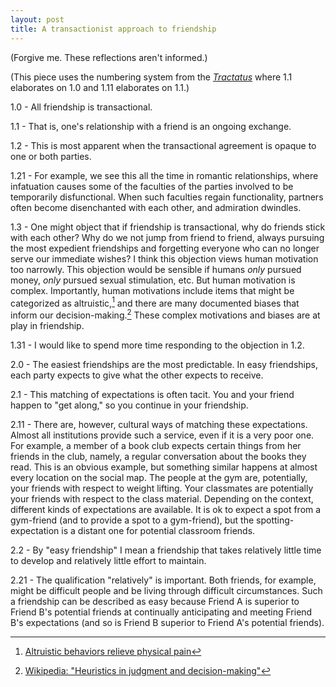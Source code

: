 ```yaml
---
layout: post
title: A transactionist approach to friendship
---
```


(Forgive me. These reflections aren't informed.)

(This piece uses the numbering system from the [_Tractatus_](https://en.wikipedia.org/wiki/Tractatus_Logico-Philosophicus) where 1.1 elaborates on 1.0 and 1.11 elaborates on 1.1.)

1.0 - All friendship is transactional.

1.1 - That is, one's relationship with a friend is an ongoing exchange.

1.2 - This is most apparent when the transactional agreement is opaque to one or both parties. 

1.21 - For example, we see this all the time in romantic relationships, where infatuation causes some of the faculties of the parties involved to be temporarily disfunctional. When such faculties regain functionality, partners often become disenchanted with each other, and admiration dwindles.

1.3 - One might object that if friendship is transactional, why do friends stick with each other? Why do we not jump from friend to friend, always pursuing the most expedient friendships and forgetting everyone who can no longer serve our immediate wishes? I think this objection views human motivation too narrowly. This objection would be sensible if humans _only_ pursued money, _only_ pursued sexual stimulation, etc. But human motivation is complex. Importantly, human motivations include items that might be categorized as altruistic,[^1] and there are many documented biases that inform our decision-making.[^2] These complex motivations and biases are at play in friendship.

1.31 - I would like to spend more time responding to the objection in 1.2.

2.0 - The easiest friendships are the most predictable. In easy friendships, each party expects to give what the other expects to receive.

2.1 - This matching of expectations is often tacit. You and your friend happen to "get along," so you continue in your friendship. 

2.11 - There are, however, cultural ways of matching these expectations. Almost all institutions provide such a service, even if it is a very poor one. For example, a member of a book club expects certain things from her friends in the club, namely, a regular conversation about the books they read. This is an obvious example, but something similar happens at almost every location on the social map. The people at the gym are, potentially, your friends with respect to weight lifting. Your classmates are potentially your friends with respect to the class material. Depending on the context, different kinds of expectations are available. It is ok to expect a spot from a gym-friend (and to provide a spot to a gym-friend), but the spotting-expectation is a distant one for potential classroom friends.

2.2 - By "easy friendship" I mean a friendship that takes relatively little time to develop and relatively little effort to maintain.

2.21 - The qualification "relatively" is important. Both friends, for example, might be difficult people and be living through difficult circumstances. Such a friendship can be described as easy because Friend A is superior to Friend B's potential friends at continually anticipating and meeting Friend B's expectations (and so is Friend B superior to Friend A's potential friends).


[^1]: [Altruistic behaviors relieve physical pain](https://www.pnas.org/content/117/2/950)

[^2]: [Wikipedia: "Heuristics in judgment and decision-making"](https://en.wikipedia.org/wiki/Heuristics_in_judgment_and_decision-making)

[^3]: It's not philosophy exactly, but I have no better term.
